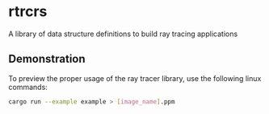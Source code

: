 # rtrcrs

A library of data structure definitions to build ray tracing applications

## Demonstration

To preview the proper usage of the ray tracer library, use the following linux commands:

```bash
cargo run --example example > [image_name].ppm
```
